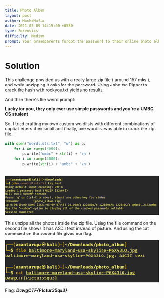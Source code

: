 ```yaml
---
title: Photo Album
layout: post
author: MaskdMafia
date: 2021-05-09 14:15:00 +0530
type: Forensics
difficulty: Medium
prompt: Your grandparents forgot the password to their online photo album! Lucky for you, they only ever use simple passwords and you’re a UMBC CS student. Make them proud.
---
```


# Solution

This challenge provided us with a really large zip file ( around 157 mbs ), and while unzipping it asks for the password. Using John the Ripper to crack the hash with rockyou.txt yields no results. 

And then there's the weird prompt:

**Lucky for you, they only ever use simple passwords and you’re a UMBC CS student**

So, I tried crafting my own custom wordlists with different combinations of capital letters then small and finally, one wordlist was able to crack the zip file.

```py
with open("wordlists.txt", "w") as p:
    for i in range(4000):
        p.write("umbc" + str(i) + '\n')
    for i in range(4000):
        p.write(str(i) + "umbc" + '\n')
        
```

![](/images/MaskdMafia/DawgCTF3.png)

This unzips all the photos inside the zip file. Using the file command on the second file shows it has ASCII text instead of picture. And using the cat command on the second file gives our flag.

![](/images/MaskdMafia/DawgCTF4.png)

Flag: ***DawgCTF{P1ctur35qu3}***